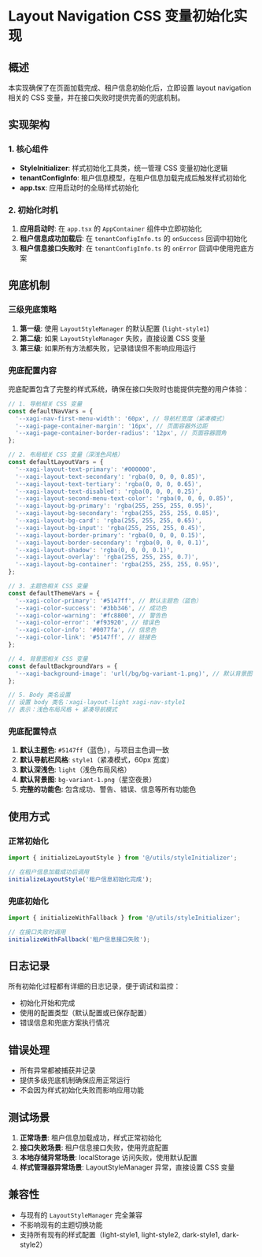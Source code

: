 # Layout Navigation CSS 变量初始化实现

## 概述

本实现确保了在页面加载完成、租户信息初始化后，立即设置 layout navigation 相关的 CSS 变量，并在接口失败时提供完善的兜底机制。

## 实现架构

### 1. 核心组件

- **StyleInitializer**: 样式初始化工具类，统一管理 CSS 变量初始化逻辑
- **tenantConfigInfo**: 租户信息模型，在租户信息加载完成后触发样式初始化
- **app.tsx**: 应用启动时的全局样式初始化

### 2. 初始化时机

1. **应用启动时**: 在 `app.tsx` 的 `AppContainer` 组件中立即初始化
2. **租户信息成功加载后**: 在 `tenantConfigInfo.ts` 的 `onSuccess` 回调中初始化
3. **租户信息接口失败时**: 在 `tenantConfigInfo.ts` 的 `onError` 回调中使用兜底方案

## 兜底机制

### 三级兜底策略

1. **第一级**: 使用 `LayoutStyleManager` 的默认配置 (`light-style1`)
2. **第二级**: 如果 `LayoutStyleManager` 失败，直接设置 CSS 变量
3. **第三级**: 如果所有方法都失败，记录错误但不影响应用运行

### 兜底配置内容

兜底配置包含了完整的样式系统，确保在接口失败时也能提供完整的用户体验：

```typescript
// 1. 导航相关 CSS 变量
const defaultNavVars = {
  '--xagi-nav-first-menu-width': '60px', // 导航栏宽度（紧凑模式）
  '--xagi-page-container-margin': '16px', // 页面容器外边距
  '--xagi-page-container-border-radius': '12px', // 页面容器圆角
};

// 2. 布局相关 CSS 变量（深浅色风格）
const defaultLayoutVars = {
  '--xagi-layout-text-primary': '#000000',
  '--xagi-layout-text-secondary': 'rgba(0, 0, 0, 0.85)',
  '--xagi-layout-text-tertiary': 'rgba(0, 0, 0, 0.65)',
  '--xagi-layout-text-disabled': 'rgba(0, 0, 0, 0.25)',
  '--xagi-layout-second-menu-text-color': 'rgba(0, 0, 0, 0.85)',
  '--xagi-layout-bg-primary': 'rgba(255, 255, 255, 0.95)',
  '--xagi-layout-bg-secondary': 'rgba(255, 255, 255, 0.85)',
  '--xagi-layout-bg-card': 'rgba(255, 255, 255, 0.65)',
  '--xagi-layout-bg-input': 'rgba(255, 255, 255, 0.45)',
  '--xagi-layout-border-primary': 'rgba(0, 0, 0, 0.15)',
  '--xagi-layout-border-secondary': 'rgba(0, 0, 0, 0.1)',
  '--xagi-layout-shadow': 'rgba(0, 0, 0, 0.1)',
  '--xagi-layout-overlay': 'rgba(255, 255, 255, 0.7)',
  '--xagi-layout-bg-container': 'rgba(255, 255, 255, 0.95)',
};

// 3. 主题色相关 CSS 变量
const defaultThemeVars = {
  '--xagi-color-primary': '#5147ff', // 默认主题色（蓝色）
  '--xagi-color-success': '#3bb346', // 成功色
  '--xagi-color-warning': '#fc8800', // 警告色
  '--xagi-color-error': '#f93920', // 错误色
  '--xagi-color-info': '#0077fa', // 信息色
  '--xagi-color-link': '#5147ff', // 链接色
};

// 4. 背景图相关 CSS 变量
const defaultBackgroundVars = {
  '--xagi-background-image': 'url(/bg/bg-variant-1.png)', // 默认背景图
};

// 5. Body 类名设置
// 设置 body 类名：xagi-layout-light xagi-nav-style1
// 表示：浅色布局风格 + 紧凑导航模式
```

### 兜底配置特点

1. **默认主题色**: `#5147ff`（蓝色），与项目主色调一致
2. **默认导航栏风格**: `style1`（紧凑模式，60px 宽度）
3. **默认深浅色**: `light`（浅色布局风格）
4. **默认背景图**: `bg-variant-1.png`（星空夜景）
5. **完整的功能色**: 包含成功、警告、错误、信息等所有功能色

## 使用方式

### 正常初始化

```typescript
import { initializeLayoutStyle } from '@/utils/styleInitializer';

// 在租户信息加载成功后调用
initializeLayoutStyle('租户信息初始化完成');
```

### 兜底初始化

```typescript
import { initializeWithFallback } from '@/utils/styleInitializer';

// 在接口失败时调用
initializeWithFallback('租户信息接口失败');
```

## 日志记录

所有初始化过程都有详细的日志记录，便于调试和监控：

- 初始化开始和完成
- 使用的配置类型（默认配置或已保存配置）
- 错误信息和兜底方案执行情况

## 错误处理

- 所有异常都被捕获并记录
- 提供多级兜底机制确保应用正常运行
- 不会因为样式初始化失败而影响应用功能

## 测试场景

1. **正常场景**: 租户信息加载成功，样式正常初始化
2. **接口失败场景**: 租户信息接口失败，使用兜底配置
3. **本地存储异常场景**: localStorage 访问失败，使用默认配置
4. **样式管理器异常场景**: LayoutStyleManager 异常，直接设置 CSS 变量

## 兼容性

- 与现有的 `LayoutStyleManager` 完全兼容
- 不影响现有的主题切换功能
- 支持所有现有的样式配置（light-style1, light-style2, dark-style1, dark-style2）
